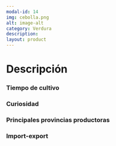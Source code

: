 ```yaml
---
modal-id: 14
img: cebolla.png
alt: image-alt
category: Verdura
description:
layout: product
---
```


# Descripción

### Tiempo de cultivo

### Curiosidad

### Principales provincias productoras
<div class="chart"></div>

### Import-export
